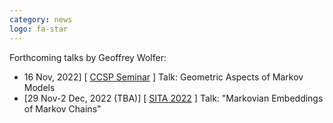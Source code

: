 ```yaml
---
category: news
logo: fa-star
---
```


Forthcoming talks by Geoffrey Wolfer:
<ul>
   <li> 16 Nov, 2022] [ <a href="http://ccsp.ece.umd.edu/" target="_blank">CCSP Seminar</a> ]  Talk: Geometric Aspects of Markov Models </li>
   <li> [29 Nov-2 Dec, 2022 (TBA)] [ <a href="https://www.ieice.org/ess/sita/SITA2022/cfp.html" target="_blank">SITA 2022</a> ]  Talk: "Markovian Embeddings of Markov Chains" </li>
</ul>

